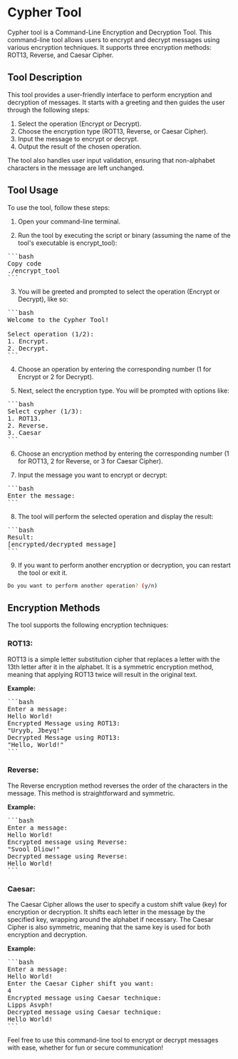 # Cypher Tool

Cypher tool is a Command-Line Encryption and Decryption Tool. This command-line tool allows users to encrypt and decrypt messages using various encryption techniques. It supports three encryption methods: ROT13, Reverse, and Caesar Cipher.

## Tool Description

This tool provides a user-friendly interface to perform encryption and decryption of messages. It starts with a greeting and then guides the user through the following steps:

1. Select the operation (Encrypt or Decrypt).
2. Choose the encryption type (ROT13, Reverse, or Caesar Cipher).
3. Input the message to encrypt or decrypt.
4. Output the result of the chosen operation.

The tool also handles user input validation, ensuring that non-alphabet characters in the message are left unchanged.

## Tool Usage

To use the tool, follow these steps:

1. Open your command-line terminal.

2. Run the tool by executing the script or binary (assuming the name of the tool's executable is encrypt_tool):
<pre>
```bash
Copy code
./encrypt_tool
```
</pre>

3. You will be greeted and prompted to select the operation (Encrypt or Decrypt), like so:
<pre>
```bash
Welcome to the Cypher Tool!

Select operation (1/2):
1. Encrypt.
2. Decrypt.
```
</pre>

4. Choose an operation by entering the corresponding number (1 for Encrypt or 2 for Decrypt).

5. Next, select the encryption type. You will be prompted with options like:
<pre>
```bash
Select cypher (1/3):
1. ROT13.
2. Reverse.
3. Caesar
```
</pre>

6. Choose an encryption method by entering the corresponding number (1 for ROT13, 2 for Reverse, or 3 for Caesar Cipher).

7. Input the message you want to encrypt or decrypt:
<pre>
```bash
Enter the message:
```
</pre>

8. The tool will perform the selected operation and display the result:
<pre>
```bash
Result:
[encrypted/decrypted message]
```
</pre>
9. If you want to perform another encryption or decryption, you can restart the tool or exit it.
```bash
Do you want to perform another operation? (y/n)
```
</pre>


## Encryption Methods
The tool supports the following encryption techniques:

### ROT13: 
ROT13 is a simple letter substitution cipher that replaces a letter with the 13th letter after it in the alphabet. It is a symmetric encryption method, meaning that applying ROT13 twice will result in the original text.

<b> Example: </b>
<pre>
```bash
Enter a message: 
Hello World!
Encrypted Message using ROT13: 
"Uryyb, Jbeyq!"
Decrypted Message using ROT13: 
"Hello, World!"
```
</pre>

### Reverse: 
The Reverse encryption method reverses the order of the characters in the message. This method is straightforward and symmetric.

<b> Example: </b>
<pre>
```bash
Enter a message: 
Hello World!
Encrypted message using Reverse: 
"Svool Dliow!"
Decrypted message using Reverse:
Hello World!
```
</pre>

### Caesar: 
The Caesar Cipher allows the user to specify a custom shift value (key) for encryption or decryption. It shifts each letter in the message by the specified key, wrapping around the alphabet if necessary. The Caesar Cipher is also symmetric, meaning that the same key is used for both encryption and decryption.

<b> Example: </b>
<pre>
```bash
Enter a message: 
Hello World!
Enter the Caesar Cipher shift you want: 
4
Encrypted message using Caesar technique:
Lipps Asvph!
Decrypted message using Caesar technique:
Hello World!
```
</pre>

Feel free to use this command-line tool to encrypt or decrypt messages with ease, whether for fun or secure communication!

